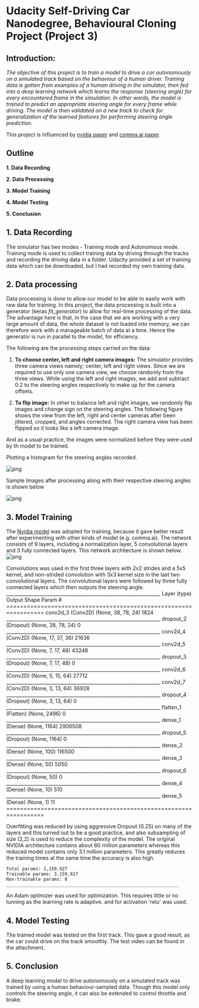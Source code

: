 # Udacity Self-Driving Car Nanodegree, Behavioural Cloning Project (Project 3)

## Introduction:

*The objective of this project is to train a model to drive a car autonomously on a simulated track based on the behaviour of a human driver.
Training data is gotten from examples of a human driving in the simulator, then fed into a deep learning network which learns the response (steering angle) for every encountered frame in the simulation. In other words, the model is trained to predict an appropriate steering angle for every frame while driving. The model is then validated on a new track to check for generalization of the learned features for performing steering angle prediction.*

This project is influenced by [nvidia paper](https://images.nvidia.com/content/tegra/automotive/images/2016/solutions/pdf/end-to-end-dl-using-px.pdf) and [comma.ai paper](https://arxiv.org/pdf/1608.01230v1.pdf).

## Outline

**1. Data Recording**

**2. Data Processing**

**3. Model Training**

**4. Model Testing**

**5. Conclusion**

## 1. Data Recording

The simulator has two modes - Training mode and Autonomous mode. Training mode is used to collect training data by driving through the tracks and recording the driving data in a folder. 
Udacity provided a set of training data which can be downloaded, but I had recorded my own training data.

## 2. Data processing

Data processing is done to allow our model to be able to easily work with raw data for training. In this project, the data processing is built into a generator (keras *fit_generator*) to allow for real-time processing of the data. The advantage here is that, in the case that we are working with a very large amount of data, the whole dataset is not loaded into memory, we can therefore work with a manageable batch of data at a time. Hence the generator is run in parallel to the model, for efficiency.

The following are the processing steps carried on the data:

1. **To choose center, left and right  camera images:** The simulator provides three camera views namely; center, left and right views. Since we are required to use only one camera view, we choose randomly from the three views. While using the left and right images, we add and subtract 0.2 to the steering angles respectively to make up for the camera offsets.

2. **To flip image:** In other to balance left and right images, we randomly flip images and change sign on the steering angles. The following figure shows the view from the left, right and center cameras after been jittered, cropped, and angles corrected. The right camera view has been flipped so it looks like a left camera image.

And as a usual practice, the images were normalized before they were used by th model to be trained.



Plotting a histogram for the steering angles recorded.

![png](output_4_1.png)

Sample Images after processing along with their respective steering angles is shown below

![png](output_3_1.png)


## 3. Model Training

The [Nvidia model][1] was adopted for training, because it gave better result after experimenting with other kinds of model (e.g. comma.ai). The network consists of 9 layers, including a normalization layer, 5 convolutional layers and 3 fully connected layers. This network architecture is shown below.
![png](Architecture.png)

Convolutions was used in the first three layers with 2x2 strides and a 5x5 kernel, and non-strided convolution with 3x3 kernel size in the last two convolutional layers. The convolutional layers were followed by three fully connected layers which then outputs the steering angle.
    _________________________________________________________________
    Layer (type)                 Output Shape              Param #   
    =================================================================
    conv2d_3 (Conv2D)            (None, 38, 78, 24)        1824      
    _________________________________________________________________
    dropout_2 (Dropout)          (None, 38, 78, 24)        0         
    _________________________________________________________________
    conv2d_4 (Conv2D)            (None, 17, 37, 36)        21636     
    _________________________________________________________________
    conv2d_5 (Conv2D)            (None, 7, 17, 48)         43248     
    _________________________________________________________________
    dropout_3 (Dropout)          (None, 7, 17, 48)         0         
    _________________________________________________________________
    conv2d_6 (Conv2D)            (None, 5, 15, 64)         27712     
    _________________________________________________________________
    conv2d_7 (Conv2D)            (None, 3, 13, 64)         36928     
    _________________________________________________________________
    dropout_4 (Dropout)          (None, 3, 13, 64)         0         
    _________________________________________________________________
    flatten_1 (Flatten)          (None, 2496)              0         
    _________________________________________________________________
    dense_1 (Dense)              (None, 1164)              2906508   
    _________________________________________________________________
    dropout_5 (Dropout)          (None, 1164)              0         
    _________________________________________________________________
    dense_2 (Dense)              (None, 100)               116500    
    _________________________________________________________________
    dense_3 (Dense)              (None, 50)                5050      
    _________________________________________________________________
    dropout_6 (Dropout)          (None, 50)                0         
    _________________________________________________________________
    dense_4 (Dense)              (None, 10)                510       
    _________________________________________________________________
    dense_5 (Dense)              (None, 1)                 11        
    =================================================================


Overfitting was reduced by using aggressive Dropout (0.25) on many of the layers and this turned out to be a good practice, and also subsampling of size (2,2) is used to reduce the complexity of the model. The original NVIDIA architecture contains about 60 million parameters whereas this reduced model contains only 3.1 million parameters. This greatly reduces the training times at the same time the accuracy is also high.

    Total params: 3,159,927
    Trainable params: 3,159,927
    Non-trainable params: 0
    _________________________________________________________________


An Adam optimizer was used for optimization. This requires little or no tunning as the learning rate is adaptive. 
and for activation 'relu' was used.

## 4. Model Testing

The trained model was tested on the first track. This gave a good result, as the car could drive on the track smoothly. The test video can be found in the attachment.

## 5. Conclusion

A deep learning model to drive autonomously on a simulated track was trained by using a human behaviour-sampled data. Though this model only controls the steering angle, it can also be extended to control throttle and brake.



[1]: https://arxiv.org/pdf/1604.07316v1.pdf "End to End Learning for Self-Driving Cars"

